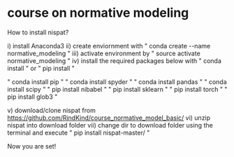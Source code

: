 # course on normative modeling 

How to install nispat?

i) install Anaconda3 
ii) create enviornment with " conda create --name normative_modeling " 
iii) activate environment by " source activate normative_modeling " 
iv) install the required packages below with " conda install " or " pip install "

" conda install pip "
" conda install spyder "
" conda install pandas "
" conda install scipy "
" pip install nibabel "
" pip install sklearn "
" pip install torch "
" pip install glob3 "

v) download/clone nispat from https://github.com/RindKind/course_normative_model_basic/
vi) unzip nispat into download folder 
vii) change dir to download folder using the terminal and execute " pip install nispat-master/ "

Now you are set!
